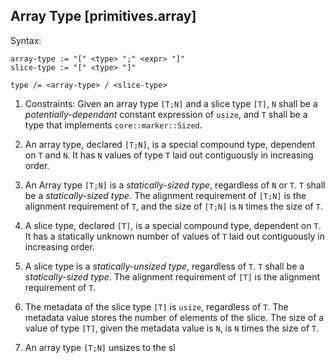## Array Type [primitives.array]

Syntax:
```abnf
array-type := "[" <type> ";" <expr> "]"
slice-type := "[" <type> "]"

type /= <array-type> / <slice-type>
```

1. Constraints: Given an array type `[T;N]` and a slice type `[T]`, `N` shall be a *potentially-dependant* constant expression of `usize`, and `T` shall be a type that implements `core::marker::Sized`.

2. An array type, declared `[T;N]`, is a special compound type, dependent on `T` and `N`. It has `N` values of type `T` laid out contiguously in increasing order. 

3. An Array type `[T;N]` is a *statically-sized type*, regardless of `N` or `T`. `T` shall be a *statically-sized type*. The alignment requirement of `[T;N]` is the alignment requirement of `T`, and the size of `[T;N]` is `N` times the size of `T`. 

4. A slice type, declared `[T]`, is a special compound type, dependent on `T`. It has a statically unknown number of values of `T` laid out contiguously in increasing order.

5. A slice type is a *statically-unsized type*, regardless of `T`. `T` shall be a *statically-sized type*. The alignment requirement of `[T]` is the alignment requirement of `T`. 

6. The metadata of the slice type `[T]` is `usize`, regardless of `T`. The metadata value stores the number of elements of the slice. The size of a value of type `[T]`, given the metadata value is `N`, is `N` times the size of `T`. 

7. An array type `[T;N]` unsizes to the sl